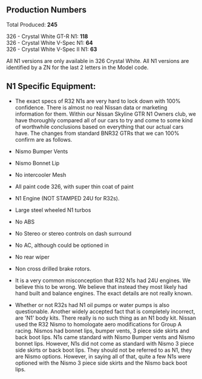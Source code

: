 ## Production Numbers  
Total Produced: __245__  
  
326 - Crystal White GT-R N1: __118__  
326 - Crystal White V-Spec N1: __64__  
326 - Crystal White V-Spec II N1: __63__  
  
All N1 versions are only available in 326 Crystal White. All N1 versions are identified by a ZN for the last 2 letters in the Model code.  
  
## N1 Specific Equipment:  
  
* The exact specs of R32 N1s are very hard to lock down with 100% confidence. There is almost no real Nissan data or marketing information for them. Within our Nissan Skyline GTR N1 Owners club, we have thoroughly compared all of our cars to try and come to some kind of worthwhile conclusions based on everything that our actual cars have. The changes from standard BNR32 GTRs that we can 100% confirm are as follows.  
* Nismo Bumper Vents  
* Nismo Bonnet Lip  
* No intercooler Mesh  
* All paint code 326, with super thin coat of paint  
* N1 Engine (NOT STAMPED 24U for R32s).  
* Large steel wheeled N1 turbos  
* No ABS  
* No Stereo or stereo controls on dash surround  
* No AC, although could be optioned in  
* No rear wiper  
* Non cross drilled brake rotors.  
  
* It is a very common misconception that R32 N1s had 24U engines. We believe this to be wrong. We believe that instead they most likely had hand built and balance engines. The exact details are not really known.  
  
* Whether or not R32s had N1 oil pumps or water pumps is also questionable. Another widely accepted fact that is completely incorrect, are 'N1' body kits. There really is no such thing as an N1 body kit. Nissan used the R32 Nismo to homologate aero modifications for Group A racing. Nismos had bonnet lips, bumper vents, 3 piece side skirts and back boot lips. N1s came standard with Nismo Bumper vents and Nismo bonnet lips. However, N1s did not come as standard with Nismo 3 piece side skirts or back boot lips. They should not be referred to as N1, they are Nismo options. However, in saying all of that, quite a few N1s were optioned with the Nismo 3 piece side skirts and the Nismo back boot lips.  